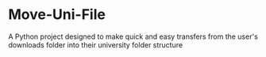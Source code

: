 # Move-Uni-File
A Python project designed to make quick and easy transfers from the user's downloads folder into their university folder structure 
